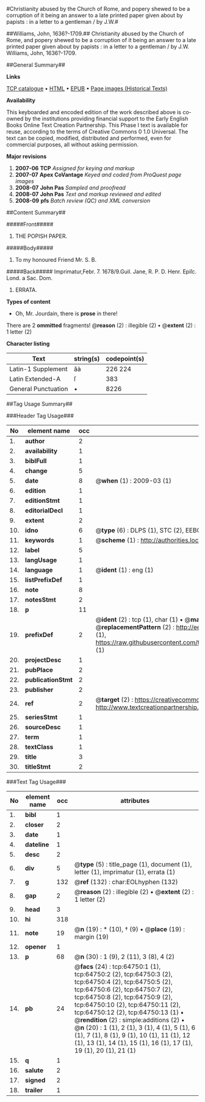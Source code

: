 #Christianity abused by the Church of Rome, and popery shewed to be a corruption of it being an answer to a late printed paper given about by papists : in a letter to a gentleman / by J.W.#

##Williams, John, 1636?-1709.##
Christianity abused by the Church of Rome, and popery shewed to be a corruption of it being an answer to a late printed paper given about by papists : in a letter to a gentleman / by J.W.
Williams, John, 1636?-1709.

##General Summary##

**Links**

[TCP catalogue](http://www.ota.ox.ac.uk/tcp/)  • 
[HTML](http://tei.it.ox.ac.uk/tcp/Texts-HTML/free/A66/A66388.html)  • 
[EPUB](http://tei.it.ox.ac.uk/tcp/Texts-EPUB/free/A66/A66388.epub) • 
[Page images (Historical Texts)](https://data.historicaltexts.jisc.ac.uk/view?pubId=eebo-12630770e&pageId=eebo-12630770e-64750-1)

**Availability**

This keyboarded and encoded edition of the
	       work described above is co-owned by the institutions
	       providing financial support to the Early English Books
	       Online Text Creation Partnership. This Phase I text is
	       available for reuse, according to the terms of Creative
	       Commons 0 1.0 Universal. The text can be copied,
	       modified, distributed and performed, even for
	       commercial purposes, all without asking permission.

**Major revisions**

1. __2007-06__ __TCP__ *Assigned for keying and markup*
1. __2007-07__ __Apex CoVantage__ *Keyed and coded from ProQuest page images*
1. __2008-07__ __John Pas__ *Sampled and proofread*
1. __2008-07__ __John Pas__ *Text and markup reviewed and edited*
1. __2008-09__ __pfs__ *Batch review (QC) and XML conversion*

##Content Summary##

#####Front#####

1. THE POPISH PAPER.

#####Body#####

1. To my honoured Friend Mr. S. B.

#####Back#####
Imprimatur,Febr. 7. 1678/9.Guil. Jane, R. P. D. Henr. Epiſc. Lond. a Sac. Dom.
1. ERRATA.

**Types of content**

  * Oh, Mr. Jourdain, there is **prose** in there!

There are 2 **ommitted** fragments! 
 @__reason__ (2) : illegible (2)  •  @__extent__ (2) : 1 letter (2)

**Character listing**


|Text|string(s)|codepoint(s)|
|---|---|---|
|Latin-1 Supplement|âà|226 224|
|Latin Extended-A|ſ|383|
|General Punctuation|•|8226|

##Tag Usage Summary##

###Header Tag Usage###

|No|element name|occ|attributes|
|---|---|---|---|
|1.|__author__|2||
|2.|__availability__|1||
|3.|__biblFull__|1||
|4.|__change__|5||
|5.|__date__|8| @__when__ (1) : 2009-03 (1)|
|6.|__edition__|1||
|7.|__editionStmt__|1||
|8.|__editorialDecl__|1||
|9.|__extent__|2||
|10.|__idno__|6| @__type__ (6) : DLPS (1), STC (2), EEBO-CITATION (1), OCLC (1), VID (1)|
|11.|__keywords__|1| @__scheme__ (1) : http://authorities.loc.gov/ (1)|
|12.|__label__|5||
|13.|__langUsage__|1||
|14.|__language__|1| @__ident__ (1) : eng (1)|
|15.|__listPrefixDef__|1||
|16.|__note__|8||
|17.|__notesStmt__|2||
|18.|__p__|11||
|19.|__prefixDef__|2| @__ident__ (2) : tcp (1), char (1)  •  @__matchPattern__ (2) : ([0-9\-]+):([0-9IVX]+) (1), (.+) (1)  •  @__replacementPattern__ (2) : http://eebo.chadwyck.com/downloadtiff?vid=$1&page=$2 (1), https://raw.githubusercontent.com/textcreationpartnership/Texts/master/tcpchars.xml#$1 (1)|
|20.|__projectDesc__|1||
|21.|__pubPlace__|2||
|22.|__publicationStmt__|2||
|23.|__publisher__|2||
|24.|__ref__|2| @__target__ (2) : https://creativecommons.org/publicdomain/zero/1.0/ (1), http://www.textcreationpartnership.org/docs/. (1)|
|25.|__seriesStmt__|1||
|26.|__sourceDesc__|1||
|27.|__term__|1||
|28.|__textClass__|1||
|29.|__title__|3||
|30.|__titleStmt__|2||


###Text Tag Usage###

|No|element name|occ|attributes|
|---|---|---|---|
|1.|__bibl__|1||
|2.|__closer__|2||
|3.|__date__|1||
|4.|__dateline__|1||
|5.|__desc__|2||
|6.|__div__|5| @__type__ (5) : title_page (1), document (1), letter (1), imprimatur (1), errata (1)|
|7.|__g__|132| @__ref__ (132) : char:EOLhyphen (132)|
|8.|__gap__|2| @__reason__ (2) : illegible (2)  •  @__extent__ (2) : 1 letter (2)|
|9.|__head__|3||
|10.|__hi__|318||
|11.|__note__|19| @__n__ (19) : * (10), † (9)  •  @__place__ (19) : margin (19)|
|12.|__opener__|1||
|13.|__p__|68| @__n__ (30) : 1 (9), 2 (11), 3 (8), 4 (2)|
|14.|__pb__|24| @__facs__ (24) : tcp:64750:1 (1), tcp:64750:2 (2), tcp:64750:3 (2), tcp:64750:4 (2), tcp:64750:5 (2), tcp:64750:6 (2), tcp:64750:7 (2), tcp:64750:8 (2), tcp:64750:9 (2), tcp:64750:10 (2), tcp:64750:11 (2), tcp:64750:12 (2), tcp:64750:13 (1)  •  @__rendition__ (2) : simple:additions (2)  •  @__n__ (20) : 1 (1), 2 (1), 3 (1), 4 (1), 5 (1), 6 (1), 7 (1), 8 (1), 9 (1), 10 (1), 11 (1), 12 (1), 13 (1), 14 (1), 15 (1), 16 (1), 17 (1), 19 (1), 20 (1), 21 (1)|
|15.|__q__|1||
|16.|__salute__|2||
|17.|__signed__|2||
|18.|__trailer__|1||
